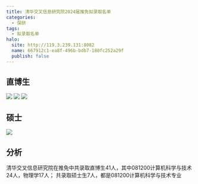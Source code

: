 ```yaml
---
title: 清华交叉信息研究院2024届推免拟录取名单
categories:
  - 保研
tags:
  - 拟录取名单
halo:
  site: http://119.3.239.131:8082
  name: 667912c1-ea8f-496b-bdb7-180fc252a29f
  publish: false
---
```

## 直博生

![](https://pic.imgdb.cn/item/65489761c458853aef6a25a1.png)
![](https://pic.imgdb.cn/item/65489761c458853aef6a2618.png)
![](https://pic.imgdb.cn/item/65489761c458853aef6a26a6.png)

## 硕士


![](https://pic.imgdb.cn/item/65489e18c458853aef7ffd79.png)

## 分析

清华交叉信息研究院在推免中共录取直博生41人，其中081200计算机科学与技术24人，物理学17人；
共录取硕士生7人，都是081200计算机科学与技术专业

